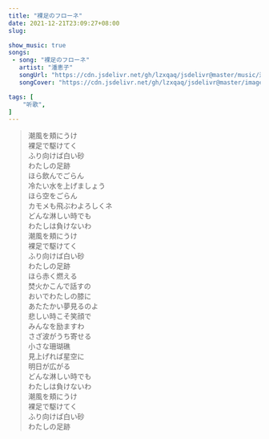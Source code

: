 ```yaml
---
title: "裸足のフローネ"
date: 2021-12-21T23:09:27+08:00
slug: 

show_music: true
songs:
 - song: "裸足のフローネ"
   artist: "潘恵子"
   songUrl: "https://cdn.jsdelivr.net/gh/lzxqaq/jsdelivr@master/music/潘恵子 - 裸足のフローネ.mp3"
   songCover: "https://cdn.jsdelivr.net/gh/lzxqaq/jsdelivr@master/image/music/世界名作劇場.jpg"

tags: [
    "听歌",
]
---
```


> 潮風を頬にうけ  
> 裸足で駆けてく   
> ふり向けば白い砂  
> わたしの足跡  
> ほら飲んでごらん  
> 冷たい水を上げましょう  
> ほら空をごらん  
> カモメも飛ぶわよろしくネ  
> どんな淋しい時でも  
> わたしは負けないわ  
> 潮風を頬にうけ  
> 裸足で駆けてく  
> ふり向けば白い砂  
> わたしの足跡  
> ほら赤く燃える  
> 焚火かこんで話すの  
> おいでわたしの膝に  
> あたたかい夢見るのよ  
> 悲しい時こそ笑顔で  
> みんなを励ますわ  
> さざ波がうち寄せる  
> 小さな珊瑚礁  
> 見上げれば星空に  
> 明日が広がる  
> どんな淋しい時でも  
> わたしは負けないわ  
> 潮風を頬にうけ  
> 裸足で駆けてく   
> ふり向けば白い砂  
> わたしの足跡  